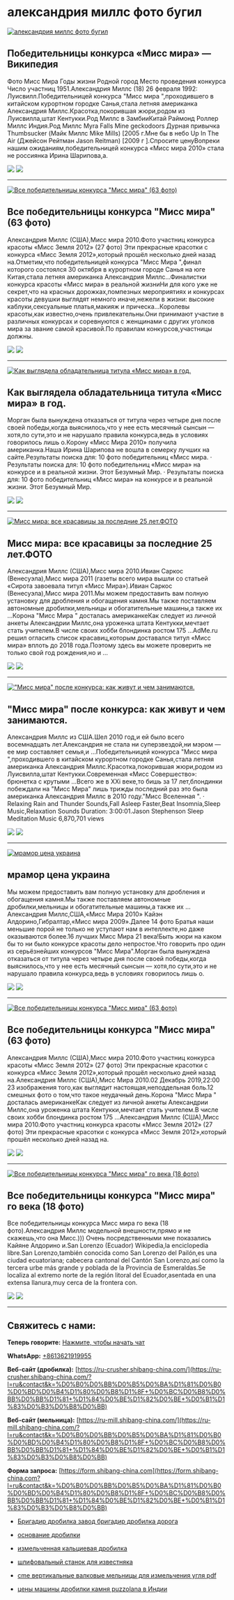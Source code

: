 # александрия миллс фото бугил

<a href="https://swt.shibang-china.com/?l=ru&img&k=%D0%B0%D0%BB%D0%B5%D0%BA%D1%81%D0%B0%D0%BD%D0%B4%D1%80%D0%B8%D1%8F+%D0%BC%D0%B8%D0%BB%D0%BB%D1%81+%D1%84%D0%BE%D1%82%D0%BE+%D0%B1%D1%83%D0%B3%D0%B8%D0%BB" target="_blank">![александрия миллс фото бугил](http://static.shibang-china.com/all-800x300/1358.jpg)</a>

## Победительницы конкурса &#171;Мисс мира&#187; — Википедия
Фото Мисс Мира Годы жизни Родной город Место проведения конкурса Число участниц 1951.Александрия Миллс (18) 26 февраля 1992: Луисвилл.Победительницей конкурса &quot;Мисс мира &quot;,проходившего в китайском курортном городке Санья,стала летняя американка Александрия Миллс.Красотка,покорившая жюри,родом из Луисвилла,штат Кентукки.Род Миллс в ЗамбииКитай Раймонд Роллер Миллс Индия.Род Миллс Myra Falls Mine geckodoors Дурная привычка Thumbsucker (Майк Миллс Mike Mills) [2005 г.Мне бы в небо Up In The Air (Джейсон Рейтман Jason Reitman) [2009 г ].Спросите ценуВопреки нашим ожиданиям,победительницей конкурса &#171;Мисс мира 2010&#187; стала не россиянка Ирина Шарипова,а.


<a href="https://whatsapp.shibangsoft.com/WhatsApp.php" target="_blank" title="WhatsApp">![](http://static.shibang-china.com/icon/whatsapp.png)</a> <a href="https://swt.shibang-china.com/?l=ru&icon&k=%D0%B0%D0%BB%D0%B5%D0%BA%D1%81%D0%B0%D0%BD%D0%B4%D1%80%D0%B8%D1%8F+%D0%BC%D0%B8%D0%BB%D0%BB%D1%81+%D1%84%D0%BE%D1%82%D0%BE+%D0%B1%D1%83%D0%B3%D0%B8%D0%BB" target="_blank">![](http://static.shibang-china.com/icon/chat-ru.png)</a>

---

<a href="https://swt.shibang-china.com/?l=ru&img&k=%D0%B0%D0%BB%D0%B5%D0%BA%D1%81%D0%B0%D0%BD%D0%B4%D1%80%D0%B8%D1%8F+%D0%BC%D0%B8%D0%BB%D0%BB%D1%81+%D1%84%D0%BE%D1%82%D0%BE+%D0%B1%D1%83%D0%B3%D0%B8%D0%BB" target="_blank">![Все победительницы конкурса &quot;Мисс мира&quot; (63 фото)](http://static.shibang-china.com/all-800x300/1258.jpg)</a>

## Все победительницы конкурса &quot;Мисс мира&quot; (63 фото)
Александрия Миллс (США),Мисс мира 2010.Фото участниц конкурса красоты &#171;Мисс Земля 2012&#187; (27 фото) Эти прекрасные красотки с конкурса &#171;Мисс Земля 2012&#187;,который прошёл несколько дней назад на.Отметим,что победительницей конкурса &quot;Мисс Мира &quot;,финал которого состоялся 30 октября в курортном городе Санья на юге Китая,стала летняя американка Александрия Миллс…Финалистки конкурса красоты &#171;Мисс мира&#187; в реальной жизниНи для кого уже не секрет,что на красных дорожках,помпезных мероприятиях и конкурсах красоты девушки выглядят немного иначе,нежели в жизни: высокие каблуки,сексуальные платья,макияж и прическа…Королевы красоты,как известно,очень привлекательны.Они принимают участие в различных конкурсах и соревнуются с женщинами с других уголков мира за звание самой красивой.По правилам конкурсов,участницы должны.


<a href="https://whatsapp.shibangsoft.com/WhatsApp.php" target="_blank" title="WhatsApp">![](http://static.shibang-china.com/icon/whatsapp.png)</a> <a href="https://swt.shibang-china.com/?l=ru&icon&k=%D0%B0%D0%BB%D0%B5%D0%BA%D1%81%D0%B0%D0%BD%D0%B4%D1%80%D0%B8%D1%8F+%D0%BC%D0%B8%D0%BB%D0%BB%D1%81+%D1%84%D0%BE%D1%82%D0%BE+%D0%B1%D1%83%D0%B3%D0%B8%D0%BB" target="_blank">![](http://static.shibang-china.com/icon/chat-ru.png)</a>

---

<a href="https://swt.shibang-china.com/?l=ru&img&k=%D0%B0%D0%BB%D0%B5%D0%BA%D1%81%D0%B0%D0%BD%D0%B4%D1%80%D0%B8%D1%8F+%D0%BC%D0%B8%D0%BB%D0%BB%D1%81+%D1%84%D0%BE%D1%82%D0%BE+%D0%B1%D1%83%D0%B3%D0%B8%D0%BB" target="_blank">![Как выглядела обладательница титула &#171;Мисс мира&#187; в год.](http://static.shibang-china.com/all-800x300/937.jpg)</a>

## Как выглядела обладательница титула &#171;Мисс мира&#187; в год.
Морган была вынуждена отказаться от титула через четыре дня после своей победы,когда выяснилось,что у нее есть месячный сынсын — хотя,по сути,это и не нарушало правила конкурса,ведь в условиях говорилось лишь о.Корону &#171;Мисс Мира 2010&#187; получила американка.Наша Ирина Шарипова не вошла в семерку лучших на сайте.Результаты поиска для: 10 фото победительниц &#171;Мисс мира.&nbsp;&#0183;&#32;Результаты поиска для: 10 фото победительниц &#171;Мисс мира&#187; на конкурсе и в реальной жизни. Этот Безумный Мир.&nbsp;&#0183;&#32;Результаты поиска для: 10 фото победительниц &#171;Мисс мира&#187; на конкурсе и в реальной жизни. Этот Безумный Мир.


<a href="https://whatsapp.shibangsoft.com/WhatsApp.php" target="_blank" title="WhatsApp">![](http://static.shibang-china.com/icon/whatsapp.png)</a> <a href="https://swt.shibang-china.com/?l=ru&icon&k=%D0%B0%D0%BB%D0%B5%D0%BA%D1%81%D0%B0%D0%BD%D0%B4%D1%80%D0%B8%D1%8F+%D0%BC%D0%B8%D0%BB%D0%BB%D1%81+%D1%84%D0%BE%D1%82%D0%BE+%D0%B1%D1%83%D0%B3%D0%B8%D0%BB" target="_blank">![](http://static.shibang-china.com/icon/chat-ru.png)</a>

---

<a href="https://swt.shibang-china.com/?l=ru&img&k=%D0%B0%D0%BB%D0%B5%D0%BA%D1%81%D0%B0%D0%BD%D0%B4%D1%80%D0%B8%D1%8F+%D0%BC%D0%B8%D0%BB%D0%BB%D1%81+%D1%84%D0%BE%D1%82%D0%BE+%D0%B1%D1%83%D0%B3%D0%B8%D0%BB" target="_blank">![Мисс мира: все красавицы за последние 25 лет.ФОТО](http://static.shibang-china.com/all-800x300/865.jpg)</a>

## Мисс мира: все красавицы за последние 25 лет.ФОТО
Александрия Миллс (США),Мисс мира 2010.Ивиан Саркос (Венесуэла),Мисс мира 2011 (газеты всего мира вышли со статьей &#171;Сирота завоевала титул &#171;Мисс Мира&#187;).Ивиан Саркос (Венесуэла),Мисс мира 2011.Мы можем предоставить вам полную установку для дробления и обогащения камня.Мы также поставляем автономные дробилки,мельницы и обогатительные машины,а также их …Корона &quot;Мисс Мира &quot; досталась американкеКак следует из личной анкеты Александрии Миллс,она уроженка штата Кентукки,мечтает стать учителем.В числе своих хобби блондинка ростом 175 …AdMe.ru решил огласить список красавиц,которым доставался титул &#171;Мисс мира&#187; вплоть до 2018 года.Поэтому здесь вы можете проверить не только свой год рождения,но и …


<a href="https://whatsapp.shibangsoft.com/WhatsApp.php" target="_blank" title="WhatsApp">![](http://static.shibang-china.com/icon/whatsapp.png)</a> <a href="https://swt.shibang-china.com/?l=ru&icon&k=%D0%B0%D0%BB%D0%B5%D0%BA%D1%81%D0%B0%D0%BD%D0%B4%D1%80%D0%B8%D1%8F+%D0%BC%D0%B8%D0%BB%D0%BB%D1%81+%D1%84%D0%BE%D1%82%D0%BE+%D0%B1%D1%83%D0%B3%D0%B8%D0%BB" target="_blank">![](http://static.shibang-china.com/icon/chat-ru.png)</a>

---

<a href="https://swt.shibang-china.com/?l=ru&img&k=%D0%B0%D0%BB%D0%B5%D0%BA%D1%81%D0%B0%D0%BD%D0%B4%D1%80%D0%B8%D1%8F+%D0%BC%D0%B8%D0%BB%D0%BB%D1%81+%D1%84%D0%BE%D1%82%D0%BE+%D0%B1%D1%83%D0%B3%D0%B8%D0%BB" target="_blank">![&quot;Мисс мира&quot; после конкурса: как живут и чем занимаются.](http://static.shibang-china.com/all-800x300/472.jpg)</a>

## &quot;Мисс мира&quot; после конкурса: как живут и чем занимаются.
Александрия Миллс из США.Шел 2010 год,и ей было всего восемнадцать лет.Александрия не стала ни суперзвездой,ни мэром — ее мир составляет семья,и …Победительницей конкурса &quot;Мисс мира &quot;,проходившего в китайском курортном городке Санья,стала летняя американка Александрия Миллс.Красотка,покорившая жюри,родом из Луисвилла,штат Кентукки.Современная &#171;Мисс Совершество&#187;: брюнетка с крутыми …Всего же в ХХi веке,то бишь за 17 лет,блондинки побеждали на &quot;Мисс Мира&quot; лишь трижды последний раз это была американка Александрия Миллс в 2010 году.&quot;Мисс Вселенная &quot;.&nbsp;&#0183;&#32;Relaxing Rain and Thunder Sounds,Fall Asleep Faster,Beat Insomnia,Sleep Music,Relaxation Sounds Duration: 3:00:01.Jason Stephenson Sleep Meditation Music 6,870,701 views


<a href="https://whatsapp.shibangsoft.com/WhatsApp.php" target="_blank" title="WhatsApp">![](http://static.shibang-china.com/icon/whatsapp.png)</a> <a href="https://swt.shibang-china.com/?l=ru&icon&k=%D0%B0%D0%BB%D0%B5%D0%BA%D1%81%D0%B0%D0%BD%D0%B4%D1%80%D0%B8%D1%8F+%D0%BC%D0%B8%D0%BB%D0%BB%D1%81+%D1%84%D0%BE%D1%82%D0%BE+%D0%B1%D1%83%D0%B3%D0%B8%D0%BB" target="_blank">![](http://static.shibang-china.com/icon/chat-ru.png)</a>

---

<a href="https://swt.shibang-china.com/?l=ru&img&k=%D0%B0%D0%BB%D0%B5%D0%BA%D1%81%D0%B0%D0%BD%D0%B4%D1%80%D0%B8%D1%8F+%D0%BC%D0%B8%D0%BB%D0%BB%D1%81+%D1%84%D0%BE%D1%82%D0%BE+%D0%B1%D1%83%D0%B3%D0%B8%D0%BB" target="_blank">![мрамор цена украина](http://static.shibang-china.com/all-800x300/1285.jpg)</a>

## мрамор цена украина
Мы можем предоставить вам полную установку для дробления и обогащения камня.Мы также поставляем автономные дробилки,мельницы и обогатительные машины,а также их …Александрия Миллс,США,&#171;Мисс Мира 2010&#187; Кайэн Алдорино,Гибралтар,&#171;Мисс мира 2009&#187;.Далее 14 фото Братья наши меньшие порой не только не уступают нам в интеллекте,но даже оказываются более.16 лучших Мисс Мира 21 века!Быть жюри на каком бы то ни было конкурсе красоты дело непростое.Что говорить про один из серьёзнейших конкурсов &quot;Мисс Мира&quot;.Морган была вынуждена отказаться от титула через четыре дня после своей победы,когда выяснилось,что у нее есть месячный сынсын — хотя,по сути,это и не нарушало правила конкурса,ведь в условиях говорилось лишь о.


<a href="https://whatsapp.shibangsoft.com/WhatsApp.php" target="_blank" title="WhatsApp">![](http://static.shibang-china.com/icon/whatsapp.png)</a> <a href="https://swt.shibang-china.com/?l=ru&icon&k=%D0%B0%D0%BB%D0%B5%D0%BA%D1%81%D0%B0%D0%BD%D0%B4%D1%80%D0%B8%D1%8F+%D0%BC%D0%B8%D0%BB%D0%BB%D1%81+%D1%84%D0%BE%D1%82%D0%BE+%D0%B1%D1%83%D0%B3%D0%B8%D0%BB" target="_blank">![](http://static.shibang-china.com/icon/chat-ru.png)</a>

---

<a href="https://swt.shibang-china.com/?l=ru&img&k=%D0%B0%D0%BB%D0%B5%D0%BA%D1%81%D0%B0%D0%BD%D0%B4%D1%80%D0%B8%D1%8F+%D0%BC%D0%B8%D0%BB%D0%BB%D1%81+%D1%84%D0%BE%D1%82%D0%BE+%D0%B1%D1%83%D0%B3%D0%B8%D0%BB" target="_blank">![Все победительницы конкурса &quot;Мисс мира&quot; (63 фото)](http://static.shibang-china.com/all-800x300/1174.jpg)</a>

## Все победительницы конкурса &quot;Мисс мира&quot; (63 фото)
Александрия Миллс (США),Мисс мира 2010.Фото участниц конкурса красоты &#171;Мисс Земля 2012&#187; (27 фото) Эти прекрасные красотки с конкурса &#171;Мисс Земля 2012&#187;,который прошёл несколько дней назад на.Александрия Миллс (США),Мисс Мира 2010.02 Декабрь 2019,22:00 23 изображения того,как выглядит настоящая,неподдельная боль.12 смешных фото о том,что такое неудачный день.Корона &quot;Мисс Мира &quot; досталась американкеКак следует из личной анкеты Александрии Миллс,она уроженка штата Кентукки,мечтает стать учителем.В числе своих хобби блондинка ростом 175 …Александрия Миллс (США),Мисс мира 2010.Фото участниц конкурса красоты &#171;Мисс Земля 2012&#187; (27 фото) Эти прекрасные красотки с конкурса &#171;Мисс Земля 2012&#187;,который прошёл несколько дней назад на.


<a href="https://whatsapp.shibangsoft.com/WhatsApp.php" target="_blank" title="WhatsApp">![](http://static.shibang-china.com/icon/whatsapp.png)</a> <a href="https://swt.shibang-china.com/?l=ru&icon&k=%D0%B0%D0%BB%D0%B5%D0%BA%D1%81%D0%B0%D0%BD%D0%B4%D1%80%D0%B8%D1%8F+%D0%BC%D0%B8%D0%BB%D0%BB%D1%81+%D1%84%D0%BE%D1%82%D0%BE+%D0%B1%D1%83%D0%B3%D0%B8%D0%BB" target="_blank">![](http://static.shibang-china.com/icon/chat-ru.png)</a>

---

<a href="https://swt.shibang-china.com/?l=ru&img&k=%D0%B0%D0%BB%D0%B5%D0%BA%D1%81%D0%B0%D0%BD%D0%B4%D1%80%D0%B8%D1%8F+%D0%BC%D0%B8%D0%BB%D0%BB%D1%81+%D1%84%D0%BE%D1%82%D0%BE+%D0%B1%D1%83%D0%B3%D0%B8%D0%BB" target="_blank">![Все победительницы конкурса &quot;Мисс мира&quot; го века (18 фото)](http://static.shibang-china.com/all-800x300/1193.jpg)</a>

## Все победительницы конкурса &quot;Мисс мира&quot; го века (18 фото)
Все победительницы конкурса Мисс мира го века (18 фото).Александрия Миллс модельной внешности,прямо и не скажешь,что она Мисс.))) Очень посредственными мне показались Кайяне Алдорино и.San Lorenzo (Ecuador) Wikipedia,la enciclopedia libre.San Lorenzo,tambi&#233;n conocida como San Lorenzo del Pail&#243;n,es una ciudad ecuatoriana; cabecera cantonal del Cant&#243;n San Lorenzo,as&#237; como la tercera urbe m&#225;s grande y poblada de la Provincia de Esmeraldas.Se localiza al extremo norte de la regi&#243;n litoral del Ecuador,asentada en una extensa llanura,muy cerca de la frontera con.

<a href="https://whatsapp.shibangsoft.com/WhatsApp.php" target="_blank" title="WhatsApp">![](http://static.shibang-china.com/icon/whatsapp.png)</a> <a href="https://swt.shibang-china.com/?l=ru&icon&k=%D0%B0%D0%BB%D0%B5%D0%BA%D1%81%D0%B0%D0%BD%D0%B4%D1%80%D0%B8%D1%8F+%D0%BC%D0%B8%D0%BB%D0%BB%D1%81+%D1%84%D0%BE%D1%82%D0%BE+%D0%B1%D1%83%D0%B3%D0%B8%D0%BB" target="_blank">![](http://static.shibang-china.com/icon/chat-ru.png)</a>

---
## Свяжитесь с нами:

**Теперь говорите:** [Нажмите, чтобы начать чат](https://swt.shibang-china.com?l=ru&contact&k=%D0%B0%D0%BB%D0%B5%D0%BA%D1%81%D0%B0%D0%BD%D0%B4%D1%80%D0%B8%D1%8F+%D0%BC%D0%B8%D0%BB%D0%BB%D1%81+%D1%84%D0%BE%D1%82%D0%BE+%D0%B1%D1%83%D0%B3%D0%B8%D0%BB)

**WhatsApp:**  [+8613621919955](https://whatsapp.shibangsoft.com/WhatsApp.php)

**Веб-сайт (дробилка):** [https://ru-crusher.shibang-china.com/](https://ru-crusher.shibang-china.com/?l=ru&contact&k=%D0%B0%D0%BB%D0%B5%D0%BA%D1%81%D0%B0%D0%BD%D0%B4%D1%80%D0%B8%D1%8F+%D0%BC%D0%B8%D0%BB%D0%BB%D1%81+%D1%84%D0%BE%D1%82%D0%BE+%D0%B1%D1%83%D0%B3%D0%B8%D0%BB)

**Веб-сайт (мельница):** [https://ru-mill.shibang-china.com/](https://ru-mill.shibang-china.com/?l=ru&contact&k=%D0%B0%D0%BB%D0%B5%D0%BA%D1%81%D0%B0%D0%BD%D0%B4%D1%80%D0%B8%D1%8F+%D0%BC%D0%B8%D0%BB%D0%BB%D1%81+%D1%84%D0%BE%D1%82%D0%BE+%D0%B1%D1%83%D0%B3%D0%B8%D0%BB)

**Форма запроса:** [https://form.shibang-china.com](https://form.shibang-china.com?l=ru&contact&k=%D0%B0%D0%BB%D0%B5%D0%BA%D1%81%D0%B0%D0%BD%D0%B4%D1%80%D0%B8%D1%8F+%D0%BC%D0%B8%D0%BB%D0%BB%D1%81+%D1%84%D0%BE%D1%82%D0%BE+%D0%B1%D1%83%D0%B3%D0%B8%D0%BB)

* [Бригадир дробилка завод бригадир дробилка дорога](../133/%D0%91%D1%80%D0%B8%D0%B3%D0%B0%D0%B4%D0%B8%D1%80%20%D0%B4%D1%80%D0%BE%D0%B1%D0%B8%D0%BB%D0%BA%D0%B0%20%D0%B7%D0%B0%D0%B2%D0%BE%D0%B4%20%D0%B1%D1%80%D0%B8%D0%B3%D0%B0%D0%B4%D0%B8%D1%80%20%D0%B4%D1%80%D0%BE%D0%B1%D0%B8%D0%BB%D0%BA%D0%B0%20%D0%B4%D0%BE%D1%80%D0%BE%D0%B3%D0%B0.md)

* [основание дробилки](../133/%D0%BE%D1%81%D0%BD%D0%BE%D0%B2%D0%B0%D0%BD%D0%B8%D0%B5%20%D0%B4%D1%80%D0%BE%D0%B1%D0%B8%D0%BB%D0%BA%D0%B8.md)

* [измельченная кальциевая дробилка](../131/%D0%B8%D0%B7%D0%BC%D0%B5%D0%BB%D1%8C%D1%87%D0%B5%D0%BD%D0%BD%D0%B0%D1%8F%20%D0%BA%D0%B0%D0%BB%D1%8C%D1%86%D0%B8%D0%B5%D0%B2%D0%B0%D1%8F%20%D0%B4%D1%80%D0%BE%D0%B1%D0%B8%D0%BB%D0%BA%D0%B0.md)

* [шлифовальный станок для известняка](../131/%D1%88%D0%BB%D0%B8%D1%84%D0%BE%D0%B2%D0%B0%D0%BB%D1%8C%D0%BD%D1%8B%D0%B9%20%D1%81%D1%82%D0%B0%D0%BD%D0%BE%D0%BA%20%D0%B4%D0%BB%D1%8F%20%D0%B8%D0%B7%D0%B2%D0%B5%D1%81%D1%82%D0%BD%D1%8F%D0%BA%D0%B0.md)

* [cme вертикальные валковые мельницы для измельчения угля pdf](../133/cme%20%D0%B2%D0%B5%D1%80%D1%82%D0%B8%D0%BA%D0%B0%D0%BB%D1%8C%D0%BD%D1%8B%D0%B5%20%D0%B2%D0%B0%D0%BB%D0%BA%D0%BE%D0%B2%D1%8B%D0%B5%20%D0%BC%D0%B5%D0%BB%D1%8C%D0%BD%D0%B8%D1%86%D1%8B%20%D0%B4%D0%BB%D1%8F%20%D0%B8%D0%B7%D0%BC%D0%B5%D0%BB%D1%8C%D1%87%D0%B5%D0%BD%D0%B8%D1%8F%20%D1%83%D0%B3%D0%BB%D1%8F%20pdf.md)

* [цены машины дробилки камня puzzolana в Индии](../135/%D1%86%D0%B5%D0%BD%D1%8B%20%D0%BC%D0%B0%D1%88%D0%B8%D0%BD%D1%8B%20%D0%B4%D1%80%D0%BE%D0%B1%D0%B8%D0%BB%D0%BA%D0%B8%20%D0%BA%D0%B0%D0%BC%D0%BD%D1%8F%20puzzolana%20%D0%B2%20%D0%98%D0%BD%D0%B4%D0%B8%D0%B8.md)